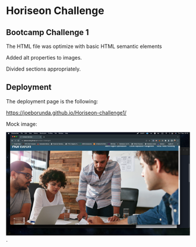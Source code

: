 # Horiseon Challenge

## Bootcamp Challenge 1

The HTML file was optimize with basic HTML semantic elements

Added alt properties to images.

Divided sections appropriately. 



## Deployment

The deployment page is the following:

https://joeborunda.github.io/Horiseon-challenge1/

Mock image:

![challenge](/assets/images/horiseon.png "Image").
